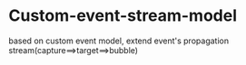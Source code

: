 # Custom-event-stream-model
based on custom event model, extend event's propagation stream(capture==>target==>bubble)
